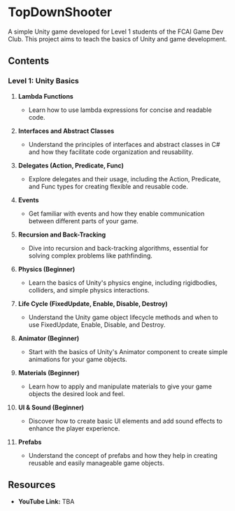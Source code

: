# TopDownShooter

A simple Unity game developed for Level 1 students of the FCAI Game Dev Club. This project aims to teach the basics of Unity and game development.

## Contents

### Level 1: Unity Basics

1. **Lambda Functions**
   - Learn how to use lambda expressions for concise and readable code.

2. **Interfaces and Abstract Classes**
   - Understand the principles of interfaces and abstract classes in C# and how they facilitate code organization and reusability.

3. **Delegates (Action, Predicate, Func)**
   - Explore delegates and their usage, including the Action, Predicate, and Func types for creating flexible and reusable code.

4. **Events**
   - Get familiar with events and how they enable communication between different parts of your game.

5. **Recursion and Back-Tracking**
   - Dive into recursion and back-tracking algorithms, essential for solving complex problems like pathfinding.

6. **Physics (Beginner)**
   - Learn the basics of Unity's physics engine, including rigidbodies, colliders, and simple physics interactions.

7. **Life Cycle (FixedUpdate, Enable, Disable, Destroy)**
   - Understand the Unity game object lifecycle methods and when to use FixedUpdate, Enable, Disable, and Destroy.

8. **Animator (Beginner)**
   - Start with the basics of Unity's Animator component to create simple animations for your game objects.

9. **Materials (Beginner)**
   - Learn how to apply and manipulate materials to give your game objects the desired look and feel.

10. **UI & Sound (Beginner)**
    - Discover how to create basic UI elements and add sound effects to enhance the player experience.

11. **Prefabs**
    - Understand the concept of prefabs and how they help in creating reusable and easily manageable game objects.

## Resources

- **YouTube Link:** TBA
